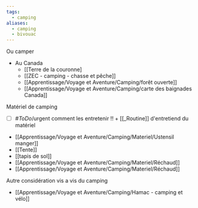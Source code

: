 ```yaml
---
tags:
  - camping
aliases:
  - camping
  - bivouac
---
```

Ou camper
- Au Canada
	- [[Terre de la couronne]
	- [[ZEC - camping - chasse et pêche]]
	- [[Apprentissage/Voyage et Aventure/Camping/forêt ouverte]]
	- [[Apprentissage/Voyage et Aventure/Camping/carte des baignades Canada]]

Matériel de camping
- [ ] #_ToDo_/urgent comment les entretenir !!  + [[_Routine]] d'entretiend du matériel
- [[Apprentissage/Voyage et Aventure/Camping/Materiel/Ustensil manger]]
- [[Tente]]
- [[tapis de sol]]
- [[Apprentissage/Voyage et Aventure/Camping/Materiel/Réchaud]]
- [[Apprentissage/Voyage et Aventure/Camping/Materiel/Réchaud]]


Autre considération vis a vis du camping
- [[Apprentissage/Voyage et Aventure/Camping/Hamac - camping et vélo]]
